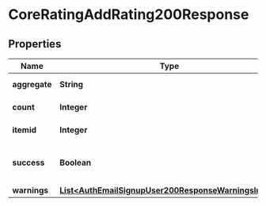 

# CoreRatingAddRating200Response


## Properties

| Name | Type | Description | Notes |
|------------ | ------------- | ------------- | -------------|
|**aggregate** | **String** | New aggregate |  [optional] |
|**count** | **Integer** | Ratings count |  [optional] |
|**itemid** | **Integer** | Rating item id |  [optional] |
|**success** | **Boolean** | Whether the rate was successfully created |  |
|**warnings** | [**List&lt;AuthEmailSignupUser200ResponseWarningsInner&gt;**](AuthEmailSignupUser200ResponseWarningsInner.md) |  |  [optional] |



